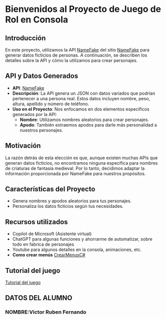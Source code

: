 # Bienvenidos al Proyecto de Juego de Rol en Consola

## Introducción

En este proyecto, utilizamos la API [NameFake](https://api.namefake.com/) del sitio [NameFake](https://namefake.com/) para generar datos ficticios de personas. A continuación, se describen los detalles sobre la API y cómo la utilizamos para crear personajes.

## API y Datos Generados

- **API**: [NameFake](https://api.namefake.com/)
- **Descripción**: La API genera un JSON con datos variados que podrían pertenecer a una persona real. Estos datos incluyen nombre, peso, altura, apellido y número de teléfono.
- **Uso en el Proyecto**: Nos enfocamos en dos elementos específicos generados por la API:
  - **Nombre**: Utilizamos nombres aleatorios para crear personajes.
  - **Apodo**: También extraemos apodos para darle más personalidad a nuestros personajes.

## Motivación

La razón detrás de esta elección es que, aunque existen muchas APIs que generan datos ficticios, no encontramos ninguna específica para nombres de criaturas de fantasía medieval. Por lo tanto, decidimos adaptar la información proporcionada por NameFake para nuestros propósitos.


## Características del Proyecto

- Genera nombres y apodos aleatorios para tus personajes.
- Personaliza los datos ficticios según tus necesidades.

## Recursos utilizados
- Copilot de Microsoft (Asistente virtual)
- ChatGPT para algunas funciones y ahorrarme de automatizar, sobre todo en fabrica de personajes
- Youtube para algunos detalles en la consola, animaciones, etc.
- **Como crear menús** [CrearMenusC#](https://www.youtube.com/watch?v=qAWhGEPMlS8&t=454s)

## Tutorial del juego
[Tutorial del juego](https://github.com/TallerDeLenguajes1/tl1-proyectofinal2024-Fer-Developer-Code/blob/main/Tutorial.md)

## DATOS DEL ALUMNO
### NOMBRE:Victor Ruben Fernando